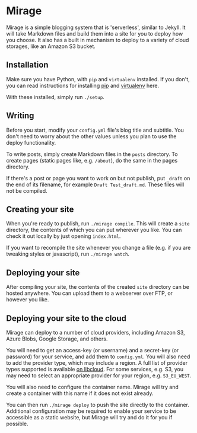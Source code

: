 # Mirage

Mirage is a simple blogging system that is 'serverless', similar to Jekyll. It will take Markdown files and build them into a site for you to deploy how you choose. It also has a built in mechanism to deploy to a variety of cloud storages, like an Amazon S3 bucket.

## Installation

Make sure you have Python, with `pip` and `virtualenv` installed. If you don't, you can read instructions for installing [pip](https://packaging.python.org/installing/) and [virtualenv](https://virtualenv.pypa.io/en/stable/installation/) here.

With these installed, simply run `./setup`.

## Writing

Before you start, modify your `config.yml` file's blog title and subtitle. You don't need to worry about the other values unless you plan to use the deploy functionality.

To write posts, simply create Markdown files in the `posts` directory. To create pages (static pages like, e.g. `/about`), do the same in the pages directory.

If there's a post or page you want to work on but not publish, put `_draft` on the end of its filename, for example `Draft Test_draft.md`. These files will not be compiled.

## Creating your site

When you're ready to publish, run `./mirage compile`. This will create a `site` directory, the contents of which you can put wherever you like. You can check it out locally by just opening `index.html`.

If you want to recompile the site whenever you change a file (e.g. if you are tweaking styles or javascript), run `./mirage watch`. 

## Deploying your site

After compiling your site, the contents of the created `site` directory can be hosted anywhere. You can upload them to a webserver over FTP, or however you like.

## Deploying your site to the cloud

Mirage can deploy to a number of cloud providers, including Amazon S3, Azure Blobs, Google Storage, and others.

You will need to get an access-key (or username) and a secret-key (or password) for your service, and add them to `config.yml`. You will also need to add the provider type, which may include a region. A full list of provider types supported is available [on libcloud](https://github.com/apache/libcloud/blob/trunk/libcloud/storage/providers.py). For some services, e.g. S3, you may need to select an appropriate provider for your region, e.g. `S3_EU_WEST`.

You will also need to configure the container name. Mirage will try and create a container with this name if it does not exist already.

You can then run `./mirage deploy` to push the site directly to the container. Additional configuration may be required to enable your service to be accessible as a static website, but Mirage will try and do it for you if possible.
